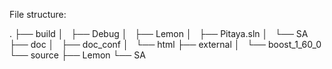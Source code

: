 File structure:

.
├── build
│   ├── Debug
│   ├── Lemon
│   ├── Pitaya.sln
│   └── SA
├── doc
│   ├── doc_conf
│   └── html
├── external
│   └── boost_1_60_0
└── source
    ├── Lemon
    └── SA
